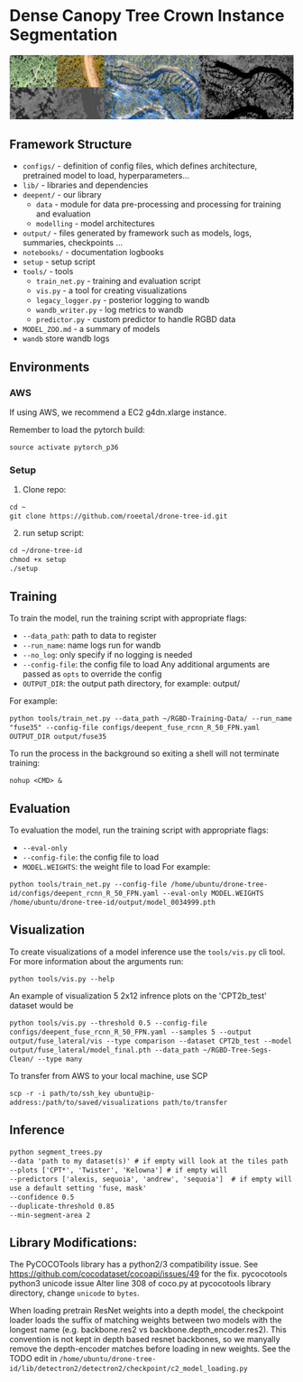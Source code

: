 # Dense Canopy Tree Crown Instance Segmentation

<div align="center">
  <img src="docs/home.png"/>
</div>

## Framework Structure
* `configs/` - definition of config files, which defines architecture, pretrained model to load, hyperparameters...
* `lib/` - libraries and dependencies
* `deepent/` - our library
    * `data` - module for data pre-processing and processing for training and evaluation
    * `modelling` - model architectures
* `output/` - files generated by framework such as models, logs, summaries, checkpoints ...
* `notebooks/` - documentation logbooks
* `setup` - setup script
* `tools/` - tools
    * `train_net.py` - training and evaluation script
    * `vis.py` - a tool for creating visualizations
    * `legacy_logger.py` - posterior logging to wandb
    * `wandb_writer.py` - log metrics to wandb
    * `predictor.py` - custom predictor to handle RGBD data
* `MODEL_ZOO.md` - a summary of models
* `wandb` store wandb logs

## Environments

### AWS
If using AWS, we recommend a EC2 g4dn.xlarge instance.

Remember to load the pytorch build:
```
source activate pytorch_p36
```

### Setup

1. Clone repo:
```
cd ~
git clone https://github.com/roeetal/drone-tree-id.git
```
2. run setup script:
```
cd ~/drone-tree-id
chmod +x setup
./setup
```

## Training

To train the model, run the training script with appropriate flags:

* `--data_path`: path to data to register
* `--run_name`: name logs run for wandb
* `--no_log`: only specify if no logging is needed
* `--config-file`: the config file to load
Any additional arguments are passed as `opts` to override the config
* `OUTPUT_DIR`: the output path directory, for example: output/<name of experiment>

For example:
```
python tools/train_net.py --data_path ~/RGBD-Training-Data/ --run_name "fuse35" --config-file configs/deepent_fuse_rcnn_R_50_FPN.yaml OUTPUT_DIR output/fuse35
```
To run the process in the background so exiting a shell will not terminate training:
```
nohup <CMD> &
```

## Evaluation

To evaluation the model, run the training script with appropriate flags:
* `--eval-only`
* `--config-file`: the config file to load
* `MODEL.WEIGHTS`: the weight file to load
For example:
```
python tools/train_net.py --config-file /home/ubuntu/drone-tree-id/configs/deepent_rcnn_R_50_FPN.yaml --eval-only MODEL.WEIGHTS /home/ubuntu/drone-tree-id/output/model_0034999.pth
```

## Visualization

To create visualizations of a model inference use the `tools/vis.py` cli tool.
For more information about the arguments run:

```
python tools/vis.py --help
```

An example of visualization 5 2x12 infrence plots on the 'CPT2b_test' dataset would be 

```
python tools/vis.py --threshold 0.5 --config-file configs/deepent_fuse_rcnn_R_50_FPN.yaml --samples 5 --output output/fuse_lateral/vis --type comparison --dataset CPT2b_test --model output/fuse_lateral/model_final.pth --data_path ~/RGBD-Tree-Segs-Clean/ --type many
```

To transfer from AWS to your local machine, use SCP

```
scp -r -i path/to/ssh_key ubuntu@ip-address:/path/to/saved/visualizations path/to/transfer
```

## Inference 

```shell script
python segment_trees.py 
--data 'path to my dataset(s)' # if empty will look at the tiles path
--plots ['CPT*', 'Twister', 'Kelowna'] # if empty will
--predictors ['alexis, sequoia', 'andrew', 'sequoia']  # if empty will use a default setting 'fuse, mask'
--confidence 0.5
--duplicate-threshold 0.85
--min-segment-area 2
```

## Library Modifications:

The PyCOCOTools library has a python2/3 compatibility issue. See https://github.com/cocodataset/cocoapi/issues/49 for the fix.
pycocotools python3 unicode issue
Alter line 308 of coco.py at pycocotools library directory, change `unicode` to `bytes`.


When loading pretrain ResNet weights into a depth model, the checkpoint loader loads the suffix of matching weights between two models with the longest name (e.g. backbone.res2 vs backbone.depth_encoder.res2). This convention is not kept in depth based resnet backbones, so we manyally remove the depth-encoder matches before loading in new weights. 
See the TODO edit in `/home/ubuntu/drone-tree-id/lib/detectron2/detectron2/checkpoint/c2_model_loading.py`
